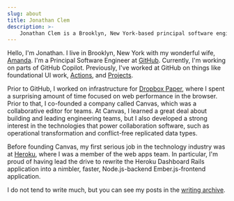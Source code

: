 ```yaml
---
slug: about
title: Jonathan Clem
description: >-
    Jonathan Clem is a Brooklyn, New York-based principal software engineer at GitHub.
---
```


Hello, I'm Jonathan. I live in Brooklyn, New York with my wonderful wife,
[Amanda](https://www.amandajbarlow.com "Website of Amanda Barlow"). I'm a
Principal Software Engineer at [GitHub](https://github.com/jclem "Jonathan Clem
GitHub Profile"). Currently, I'm working on parts of GitHub Copilot.
Previously, I've worked at GitHub on things like foundational UI work,
[Actions](https://github.com/features/actions "GitHub Actions feature home
page"), and [Projects](https://github.com/features/issues "GitHub Issues feature
home page").

Prior to GitHub, I worked on infrastructure for [Dropbox
Paper](https://en.wikipedia.org/wiki/Dropbox_Paper "Wikipedia article about
Dropbox Paper"), where I spent a surprising amount of time focused on web
performance in the browser. Prior to that, I co-founded a company called Canvas,
which was a collaborative editor for teams. At Canvas, I learned a great deal
about building and leading engineering teams, but I also developed a strong
interest in the technologies that power collaboration software, such as
operational transformation and conflict-free replicated data types.

Before founding Canvas, my first serious job in the technology industry was at
[Heroku](https://en.wikipedia.org/wiki/Heroku "Wikpedia article about Heroku"),
where I was a member of the web apps team. In particular, I'm proud of having
lead the drive to rewrite the Heroku Dashboard Rails application into a nimbler,
faster, Node.js-backend Ember.js-frontend application.

I do not tend to write much, but you can see my posts in the [writing
archive](/writing).
